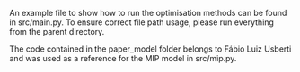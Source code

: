 An example file to show how to run the optimisation methods can be found in src/main.py. To ensure correct file path usage, please run everything from the parent directory.

The code contained in the paper_model folder belongs to Fábio Luiz Usberti and was used as a reference for the MIP model in src/mip.py. 